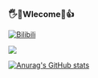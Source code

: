 ### 🖐🤣Wlecome🤪👍
[![Bilibili](https://img.shields.io/badge/dynamic/json?url=https://api.bilibili.com/x/relation/stat?vmid=38208741&jsonp=jsonp&label=netube_99&query=$.data.follower&color=ff69b4&style=for-the-badge&logo=bilibili&logoColor=ff69b4)](https://space.bilibili.com/38208741)

<img src="https://count.getloli.com/get/@netube99">

[![Anurag's GitHub stats](https://github-readme-stats.vercel.app/api?username=netube99&show_icons=true&theme=tokyonight)](https://github.com/anuraghazra/github-readme-stats)
